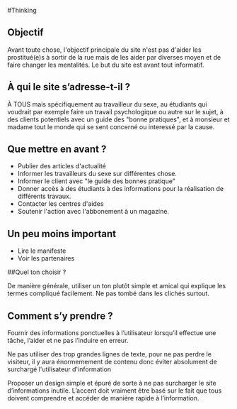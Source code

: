 #Thinking

## Objectif

Avant toute chose, l'objectif principale du site n'est pas d'aider les prostitué(e)s à sortir de la rue mais de les aider par diverses moyen et de faire changer les mentalités. Le but du site est avant tout informatif.

## À qui le site s’adresse-t-il ?

À TOUS mais spécifiquement au travailleur du sexe, au étudiants qui voudrait par exemple faire un travail psychologique ou autre sur le sujet, à des clients potentiels avec un guide des "bonne pratiques", et à monsieur et madame tout le monde qui se sent concerné ou interessé par la cause.

## Que mettre en avant ?
* Publier des articles d'actualité
* Informer les travailleurs du sexe sur différentes chose.
* Informer le client avec "le guide des bonnes pratique"
* Donner accès à des étudiants à des informations pour la réalisation de différents travaux.
* Contacter les centres d'aides
* Soutenir l'action avec l'abbonement à un magazine.
## Un peu moins important
* Lire le manifeste
* Voir les partenaires 


##Quel ton choisir ?

De manière générale, utiliser un ton plutôt simple et amical qui explique les termes compliqué facilement.
Ne pas tombé dans les clichés surtout.

## Comment s’y prendre ?

Fournir des informations ponctuelles à l’utilisateur lorsqu’il effectue une tâche, l’aider et ne pas l’induire en erreur.

Ne pas utiliser des trop grandes lignes de texte, pour ne pas perdre le visiteur, il y aura énormemement de contenu donc éviter absolument de surchargé l'utilisateur d'information

Proposer un design simple et épuré de sorte à ne pas surcharger le site d’informations inutile. L’accent doit vraiment être basé sur le fait que tous doivent comprendre et accéder de manière rapide à l’information.